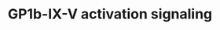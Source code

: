 ---
annotations:
- type: Pathway Ontology
  value: hemostasis pathway
authors:
- MaintBot
- ReactomeTeam
- Anwesha
- Mkutmon
- Eweitz
description: The platelet GPIb complex (GP1b-IX-V) together with GPVI are primarily
  responsible for regulating the initial adhesion of platelets to the damaged blood
  vessel and platelet activation. The importance of GPIb is demonstrated by the bleeding
  problems in patients with Bernard-Soulier syndrome where this receptor is either
  absent or defective. GP1b-IX-V binds von Willebrand Factor (vWF) to resting platelets,
  particularly under conditions of high shear stress. This transient interaction is
  the first stage of the vascular repair process. Activation of GP1b-IX-V on exposure
  of the fibrous matrix following atherosclerotic plaque rupture, or in occluded arteries,
  is a major contributory factor leading to thrombus formation leading to heart attack
  or stroke. GpIb also binds thrombin (Yamamoto et al. 1986), at a site distinct from
  the site of vWF binding, acting as a docking site for thrombin which then activates
  Proteinase Activated Receptors leading to enhanced platelet activation (Dormann
  et al. 2000).  View original pathway at [http://www.reactome.org/PathwayBrowser/#DIAGRAM=430116
  Reactome].
last-edited: 2021-05-07
organisms:
- Homo sapiens
redirect_from:
- /index.php/Pathway:WP1823
- /instance/WP1823
schema-jsonld:
- '@context': https://schema.org/
  '@id': https://wikipathways.github.io/pathways/WP1823.html
  '@type': Dataset
  creator:
    '@type': Organization
    name: WikiPathways
  description: The platelet GPIb complex (GP1b-IX-V) together with GPVI are primarily
    responsible for regulating the initial adhesion of platelets to the damaged blood
    vessel and platelet activation. The importance of GPIb is demonstrated by the
    bleeding problems in patients with Bernard-Soulier syndrome where this receptor
    is either absent or defective. GP1b-IX-V binds von Willebrand Factor (vWF) to
    resting platelets, particularly under conditions of high shear stress. This transient
    interaction is the first stage of the vascular repair process. Activation of GP1b-IX-V
    on exposure of the fibrous matrix following atherosclerotic plaque rupture, or
    in occluded arteries, is a major contributory factor leading to thrombus formation
    leading to heart attack or stroke. GpIb also binds thrombin (Yamamoto et al. 1986),
    at a site distinct from the site of vWF binding, acting as a docking site for
    thrombin which then activates Proteinase Activated Receptors leading to enhanced
    platelet activation (Dormann et al. 2000).  View original pathway at [http://www.reactome.org/PathwayBrowser/#DIAGRAM=430116
    Reactome].
  keywords:
  - 'Collagen type I fibril '
  - 'GP1BB '
  - 'GP5 '
  - 'YWHAZ '
  - type
  - SRC-1
  - GPIb-IX-V:vWF:filamin-A
  - RAF1
  - type I fibril:vWF
  - PIK3R1
  - I
  - p-Y419-SRC
  - YWHAZ dimer
  - Active c-Src:Raf1
  - GpIb-IX-V:Collagen
  - 'VWF(23-763) '
  - 14-3-3-zeta:Raf1
  - 'PIK3R1 '
  - 'p-Y419-SRC '
  - 'GP1BA '
  - GPIb-IX-V:vWF:14-3-3-zeta:p85
  - GPIb-IX-V:Collagen
  - 'GP9 '
  - 'RAF1 '
  - FLNA
  - 'FLNA '
  - fibril:vWF:14-3-3-zeta
  license: CC0
  name: GP1b-IX-V activation signaling
seo: CreativeWork
title: GP1b-IX-V activation signaling
wpid: WP1823
---
